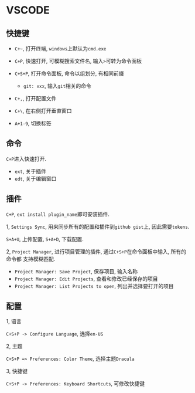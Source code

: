 # VSCODE

## 快捷键

* `C+~`, 打开终端, `windows`上默认为`cmd.exe`
* `C+P`, 快速打开, 可模糊搜索文件名, 输入`>`可转为命令面板
* `C+S+P`, 打开命令面板, 命令以组划分, 有相同前缀
    * `git: xxx`, 输入`git`相关的命令
* `C+,`, 打开配置文件
* `C+\`, 在右侧打开垂直窗口

* `A+1-9`, 切换标签

## 命令

`C+P`进入快速打开.

* `ext`, 关于插件
* `edt`, 关于编辑窗口

## 插件

`C+P`, `ext install plugin_name`即可安装插件.

1, `Settings Sync`, 用来同步所有的配置和插件到`github gist`上, 因此需要`tokens`.

`S+A+U`, 上传配置, `S+A+D`, 下载配置.

2, `Project Manager`, 进行项目管理的插件, 通过`C+S+P`在命令面板中输入, 所有的命令都
支持模糊匹配.

* `Project Manager: Save Project`, 保存项目, 输入名称
* `Project Manager: Edit Projects`, 查看和修改已经保存的项目
* `Project Manager: List Projects to open`, 列出并选择要打开的项目

## 配置

1, 语言

`C+S+P -> Configure Language`, 选择`en-US`

2, 主题

`C+S+P => Preferences: Color Theme`, 选择主题`Dracula`

3, 快捷键

`C+S+P -> Preferences: Keyboard Shortcuts`, 可修改快捷键